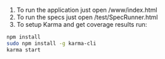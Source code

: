 1. To run the application just open /www/index.html
2. To run the specs just open /test/SpecRunner.html
3. To setup Karma and get coverage results run:
```sh
npm install
sudo npm install -g karma-cli
karma start
```
